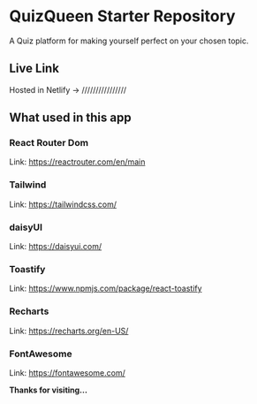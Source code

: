 # QuizQueen Starter Repository

A Quiz platform for making yourself perfect on your chosen topic.

## Live Link

Hosted in Netlify -> ////////////////

## What used in this app

### React Router Dom

Link: https://reactrouter.com/en/main

### Tailwind

Link: https://tailwindcss.com/

### daisyUI

Link: https://daisyui.com/

### Toastify

Link: https://www.npmjs.com/package/react-toastify

### Recharts

Link: https://recharts.org/en-US/

### FontAwesome

Link: https://fontawesome.com/

**Thanks for visiting...**
